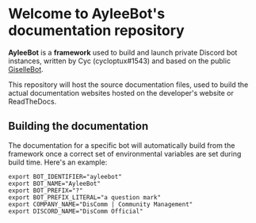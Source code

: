 # Welcome to AyleeBot's documentation repository

**AyleeBot** is a **framework** used to build and launch private Discord bot instances, written by Cyc (cycloptux#1543) and based on the public [GiselleBot](https://docs.cycloptux.com/gisellebot/).

This repository will host the source documentation files, used to build the actual documentation websites hosted on the developer's website or ReadTheDocs.

## Building the documentation

The documentation for a specific bot will automatically build from the framework once a correct set of environmental variables are set during build time. Here's an example:

```console
export BOT_IDENTIFIER="ayleebot"
export BOT_NAME="AyleeBot"
export BOT_PREFIX="?"
export BOT_PREFIX_LITERAL="a question mark"
export COMPANY_NAME="DisComm | Community Management"
export DISCORD_NAME="DisComm Official"
```